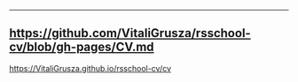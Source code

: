 
---
https://github.com/VitaliGrusza/rsschool-cv/blob/gh-pages/CV.md
---
https://VitaliGrusza.github.io/rsschool-cv/cv
